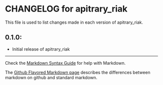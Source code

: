 # CHANGELOG for apitrary_riak

This file is used to list changes made in each version of apitrary_riak.

## 0.1.0:

* Initial release of apitrary_riak

- - - 
Check the [Markdown Syntax Guide](http://daringfireball.net/projects/markdown/syntax) for help with Markdown.

The [Github Flavored Markdown page](http://github.github.com/github-flavored-markdown/) describes the differences between markdown on github and standard markdown.
